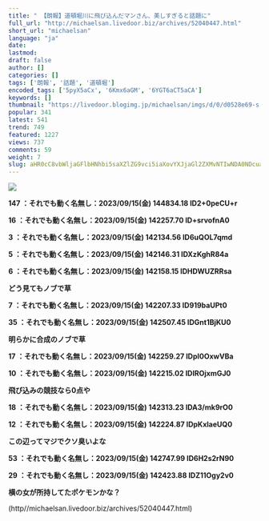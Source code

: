 ```yaml
---
title: " 【朗報】道頓堀川に飛び込んだマンさん、美しすぎると話題に"
full_url: "http://michaelsan.livedoor.biz/archives/52040447.html"
short_url: "michaelsan"
language: "ja"
date: 
lastmod: 
draft: false
author: []
categories: []
tags: ['朗報', '話題', '道頓堀']
encoded_tags: ['5pyX5aCx', '6Kmx6aGM', '6YGT6aCT5aCA']
keywords: []
thumbnail: "https://livedoor.blogimg.jp/michaelsan/imgs/d/0/d0528e69-s.jpg"
popular: 341
latest: 541
trend: 749
featured: 1227
views: 737
comments: 59
weight: 7
slug: aHR0cC8vbWljaGFlbHNhbi5saXZlZG9vci5iaXovYXJjaGl2ZXMvNTIwNDA0NDcuaHRtbA==
---
```


![](https://livedoor.blogimg.jp/michaelsan/imgs/d/0/d0528e69-s.jpg)

<b><p>147 ：それでも動く名無し：2023/09/15(金) 144834.18 ID2+0peCU+r</p><p>16 ：それでも動く名無し：2023/09/15(金) 142257.70 ID+srvofnA0</p><p>3 ：それでも動く名無し：2023/09/15(金) 142134.56 ID6uQOL7qmd</p><p>5 ：それでも動く名無し：2023/09/15(金) 142146.31 IDXzKghR84a</p><p>6 ：それでも動く名無し：2023/09/15(金) 142158.15 IDHDWUZRRsa</p><p>どう見てもノブで草</p><p>7 ：それでも動く名無し：2023/09/15(金) 142207.33 ID919baUPt0</p><p>35 ：それでも動く名無し：2023/09/15(金) 142507.45 IDGnt1BjKU0</p><p>明らかに合成のノブで草</p><p>17 ：それでも動く名無し：2023/09/15(金) 142259.27 IDpI0OxwVBa</p><p>10 ：それでも動く名無し：2023/09/15(金) 142215.02 IDlROjxmGJ0</p><p>飛び込みの競技なら0点や</p><p>18 ：それでも動く名無し：2023/09/15(金) 142313.23 IDA3/mk9rO0</p><p>12 ：それでも動く名無し：2023/09/15(金) 142224.87 IDpKxlaeUQ0</p><p><b><p>この辺ってマジでクソ臭いよな</p></b></p><p>53 ：それでも動く名無し：2023/09/15(金) 142747.99 ID6H2s2rN90</p><p>29 ：それでも動く名無し：2023/09/15(金) 142423.88 IDZ11Ogy2v0</p><p>横の女が所持してたポケモンかな？</p><p></p></b>

(http//michaelsan.livedoor.biz/archives/52040447.html)
